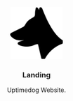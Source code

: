 <p align="center">
    <img alt="Uptimedog Logo" src="/public/logo.png?v=0.2.0" height="120" />
    <h3 align="center">Landing</h3>
    <p align="center">Uptimedog Website.</p>
</p>
